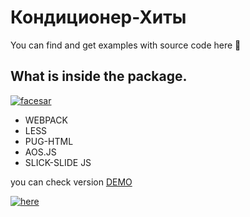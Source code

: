 # Кондиционер-Хиты

You can find and get examples with source code here 👀

## What is inside the package.

[![facesar](https://img.shields.io/badge/facesar-click%20here-blue?style=for-the-badge&logo=github)](https://facesar.github.io/)

- WEBPACK
- LESS
- PUG-HTML
- AOS.JS
- SLICK-SLIDE JS

you can check version [DEMO](https://facesar.lovestoblog.com/main/form_2/index.php)

[![here](https://img.shields.io/static/v1?label=&message=here&color=<COLOR>)](https://facesar.lovestoblog.com/main/form_2/index.php)

